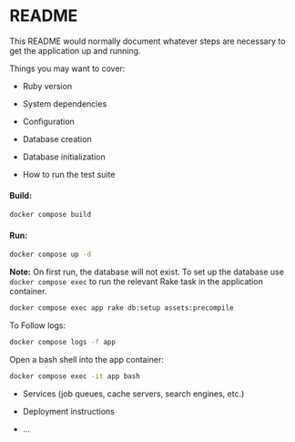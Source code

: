 # README

This README would normally document whatever steps are necessary to get the
application up and running.

Things you may want to cover:

* Ruby version

* System dependencies

* Configuration

* Database creation

* Database initialization

* How to run the test suite

#### Build:
```sh
docker compose build
```

#### Run:
```sh
docker compose up -d
```

**Note:** On first run, the database will not exist. To set up the database use `docker compose exec` to run the relevant
Rake task in the application container.

```sh
docker compose exec app rake db:setup assets:precompile
```

To Follow logs:
```sh
docker compose logs -f app
```

Open a bash shell into the app container:
```sh
docker compose exec -it app bash
```
* Services (job queues, cache servers, search engines, etc.)

* Deployment instructions

* ...
